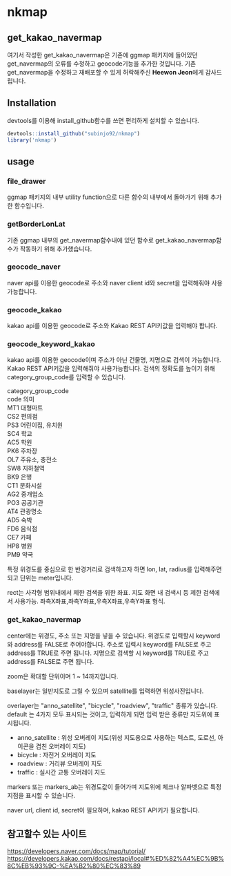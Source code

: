 # nkmap


## get_kakao_navermap

여기서 작성한 get_kakao_navermap은 기존에 ggmap 패키지에 들어있던 get_navermap의 오류를 수정하고 geocode기능을 추가한 것입니다. 기존 get_navermap을 수정하고 재배포할 수 있게 허락해주신 **Heewon Jeon**에게 감사드립니다.


## Installation

devtools를 이용해 install_github함수를 쓰면 편리하게 설치할 수 있습니다.

```R
devtools::install_github("subinjo92/nkmap")
library('nkmap')
```

## usage

### file_drawer
ggmap 패키지의 내부 utility function으로 다른 함수의 내부에서 돌아가기 위해 추가한 함수입니다.

### getBorderLonLat
기존 ggmap 내부의 get_navermap함수내에 있던 함수로 get_kakao_navermap함수가 작동하기 위해 추가했습니다.

### geocode_naver
naver api를 이용한 geocode로 주소와 naver client id와 secret을 입력해줘야 사용가능합니다.

### geocode_kakao
kakao api를 이용한 geocode로 주소와 Kakao REST API키값을 입력해야 합니다.

### geocode_keyword_kakao
kakao api를 이용한 geocode이며 주소가 아닌 건물명, 지명으로 검색이 가능합니다. Kakao REST API키값을 입력해줘야 사용가능합니다.
검색의 정확도를 높이기 위해 category_group_code를 입력할 수 있습니다.  

category_group_code  
code	의미  
MT1	대형마트  
CS2	편의점  
PS3	어린이집, 유치원  
SC4	학교  
AC5	학원  
PK6	주차장  
OL7	주유소, 충전소  
SW8	지하철역  
BK9	은행  
CT1	문화시설  
AG2	중개업소  
PO3	공공기관  
AT4	관광명소  
AD5	숙박  
FD6	음식점  
CE7	카페  
HP8	병원  
PM9	약국  

특정 위경도를 중심으로 한 반경거리로 검색하고자 하면 lon, lat, radius를 입력해주면 되고 단위는 meter입니다.  

rect는 사각형 범위내에서 제한 검색을 위한 좌표. 지도 화면 내 검색시 등 제한 검색에서 사용가능.
좌측X좌표,좌측Y좌표,우측X좌표,우측Y좌표 형식.  

### get_kakao_navermap
center에는 위경도, 주소 또는 지명을 넣을 수 있습니다. 위경도로 입력할시 keyword와 address를 FALSE로 주어야합니다.
주소로 입력시 keyword를 FALSE로 주고 address를 TRUE로 주면 됩니다.
지명으로 검색할 시 keyword를 TRUE로 주고 address를 FALSE로 주면 됩니다.  

zoom은 확대할 단위이며 1 ~ 14까지입니다.  

baselayer는 일반지도로 그릴 수 있으며 satellite를 입력하면 위성사진입니다.  

overlayer는 "anno_satellite", "bicycle", "roadview", "traffic" 종류가 있습니다. 
default 는 4가지 모두 표시되는 것이고, 입력하게 되면 입력 받은 종류만 지도위에 표시됩니다.
- anno_satellite : 위성 오버레이 지도(위성 지도용으로 사용하는 텍스트, 도로선, 아이콘을 겹친 오버레이 지도) 
- bicycle : 자전거 오버레이 지도 
- roadview : 거리뷰 오버레이 지도 
- traffic : 실시간 교통 오버레이 지도 

markers 또는 markers_ab는 위경도값이 들어가며 지도위에 체크나 알파벳으로 특정지점을 표시할 수 있습니다.  

naver url, client id, secret이 필요하며, kakao REST API키가 필요합니다.  

## 참고할수 있는 사이트
https://developers.naver.com/docs/map/tutorial/  
https://developers.kakao.com/docs/restapi/local#%ED%82%A4%EC%9B%8C%EB%93%9C-%EA%B2%80%EC%83%89  


